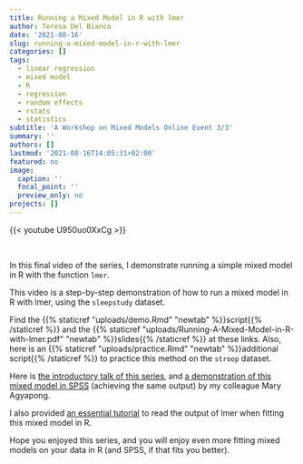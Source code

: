 ```yaml
---
title: Running a Mixed Model in R with lmer
author: Teresa Del Bianco
date: '2021-08-16'
slug: running-a-mixed-model-in-r-with-lmer
categories: []
tags:
  - linear regression
  - mixed model
  - R
  - regression
  - random effects
  - rstats
  - statistics
subtitle: 'A Workshop on Mixed Models Online Event 3/3'
summary: ''
authors: []
lastmod: '2021-08-16T14:05:31+02:00'
featured: no
image:
  caption: ''
  focal_point: ''
  preview_only: no
projects: []
---
```


{{< youtube U950uo0XxCg >}}

<br>

In this final video of the series, I demonstrate running a simple mixed model in R with the function `lmer`.

This video is a step-by-step demonstration of how to run a mixed model in R with lmer, using the `sleepstudy` dataset.

Find the {{% staticref "uploads/demo.Rmd" "newtab" %}}script{{% /staticref %}} and the {{% staticref "uploads/Running-A-Mixed-Model-in-R-with-lmer.pdf" "newtab" %}}slides{{% /staticref %}} at these links. Also, here is an {{% staticref "uploads/practice.Rmd" "newtab" %}}additional script{{% /staticref %}} to practice this method on the `stroop` dataset.

Here is [the introductory talk of this series](https://tdbianco.netlify.app/post/the-hitchhiker-s-guide-to-mixed-models/), and [a demonstration of this mixed model in SPSS](https://tdbianco.netlify.app/post/running-a-mixed-model-in-spss-with-the-mixed-command/) (achieving the same output) by my colleague Mary Agyapong.

I also provided [an essential tutorial](https://tdbianco.netlify.app/post/essential-demo-of-a-multilevel-mixed-model/https://tdbianco.netlify.app/post/essential-demo-of-a-multilevel-mixed-model/) to read the output of lmer when fitting this mixed model in R.

Hope you enjoyed this series, and you will enjoy even more fitting mixed models on your data in R (and SPSS, if that fits you better).
